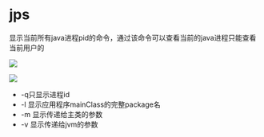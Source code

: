 # jps

显示当前所有java进程pid的命令，通过该命令可以查看当前的java进程只能查看当前用户的

![](assets/wherejps.png)

![](assets/jps--help.png)

- -q只显示进程id
- -l 显示应用程序mainClass的完整package名
- -m 显示传递给主类的参数
- -v 显示传递给jvm的参数
